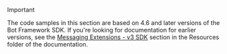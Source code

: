 > [!Important]
> The code samples in this section are based on 4.6 and later versions of the Bot Framework SDK. If you're looking for documentation for earlier versions, see the [Messaging Extensions - v3 SDK](~/messaging-extension-v3/messaging-extensions-overview) section in the Resources folder of the documentation.
